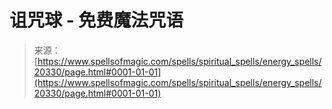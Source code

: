 <!--yml

category: 未分类

date: 2024-06-12 19:03:08

-->

# 诅咒球 - 免费魔法咒语

> 来源：[https://www.spellsofmagic.com/spells/spiritual_spells/energy_spells/20330/page.html#0001-01-01](https://www.spellsofmagic.com/spells/spiritual_spells/energy_spells/20330/page.html#0001-01-01)
